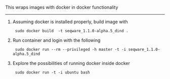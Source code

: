 This wraps images with docker in docker functionality 

------------------------

1. Assuming docker is installed properly, build image with 

        sudo docker build  -t seqware_1.1.0-alpha.5_dind .

2. Run container and login with the following
 
        sudo docker run --rm --privileged -h master -t -i seqware_1.1.0-alpha.5_dind

3. Explore the possibilities of running docker inside docker

        sudo docker run -t -i ubuntu bash

